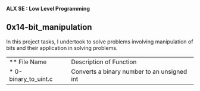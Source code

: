 **ALX SE : Low Level Programming**

## 0x14-bit_manipulation ##

In this project tasks, I undertook to solve problems involving manipulation of bits and 
their application in solving problems.

<table>
<tr> <td> ** File Name </td> <td> Description of Function </td> </tr>
  <tr> <td> * 0-binary_to_uint.c </td> <td> Converts a binary number to an unsigned int </td> </tr>
